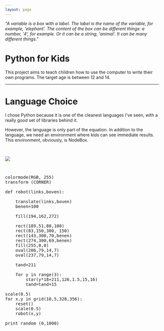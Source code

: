 ```yaml
---
layout: page
---
```

<p><em><span class="big_text">"A variable is a box with a label. The label is the name of the variable, for example, 'elephant'. The content of the box
can be different things: a number, '4', for example. Or it can
be a string, 'animal'. It can be many different things."</span></em></p>

<h1>Python for Kids</h1>

<p>This project aims to teach children how to use the computer to write their own programs. The target age is between 12 and 14. </p>

<hr />

<h1>Language Choice</h1>

<p>I chose Python because it is one of the cleanest languages I've seen, with a really good set of libraries behind it. </p>

<p>However, the language is only part of the equation. In addition to the language, we need an environment where kids can see immediate results. This environment, obviously, is NodeBox.</p>

<p><br /></p>

<p><img src="http://nodebox.net/code/data/media/robot1.jpg" /></p>

<p><br /></p>

<pre>
colormode(RGB, 255)
transform (CORNER)

def robot(links,boven):

    translate(links,boven)
    benen=100

    fill(194,162,272)

    rect(189,51,80,100)
    rect(83,150,300, 150)
    rect(143,300,70,benen)
    rect(274,300,69,benen)
    fill(255,0,0)
    oval(206,79,14,7)
    oval(237,79,14,7)

    tand=211

    for y in range(3):
        star(y*18+211,126,1.5,15,16)
        tand=tand+15

scale(0.5)
for x,y in grid(10,5,328,356):        
    reset()
    scale(0.5)
    robot(x,y)

print random (0,1000)
</pre>

